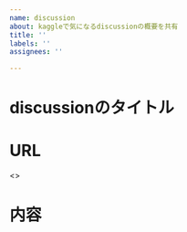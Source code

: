 ```yaml
---
name: discussion
about: kaggleで気になるdiscussionの概要を共有
title: ''
labels: ''
assignees: ''

---
```


# discussionのタイトル

# URL
<>
# 内容
